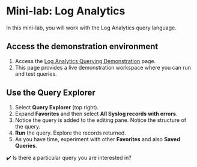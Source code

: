 ﻿# Mini-lab: Log Analytics

In this mini-lab, you will work with the Log Analytics query language.

## Access the demonstration environment

1.  Access the [Log Analytics Querying Demonstration](https://portal.loganalytics.io/demo) page.
2.  This page provides a live demonstration workspace where you can run and test queries.

## Use the Query Explorer

1.  Select **Query Explorer** (top right).
2.  Expand **Favorites** and then select **All Syslog records with errors**.
3.  Notice the query is added to the editing pane. Notice the structure of the query.
4.  **Run** the query. Explore the records returned.
5.  As you have time, experiment with other **Favorites** and also **Saved Queries**.

✔️ Is there a particular query you are interested in?

